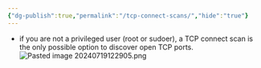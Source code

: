 ```yaml
---
{"dg-publish":true,"permalink":"/tcp-connect-scans/","hide":"true"}
---
```



- if you are not a privileged user (root or sudoer), a TCP connect scan is the only possible option to discover open TCP ports.
![Pasted image 20240719122905.png](/img/user/attachments/Pasted%20image%2020240719122905.png)